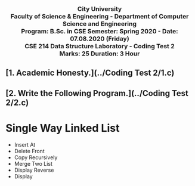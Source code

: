 <h3 align="center">
City University<br/>
Faculty of Science & Engineering - Department of Computer Science and Engineering<br/>
Program: B.Sc. in CSE  Semester: Spring 2020 - Date: 07.08.2020 (Friday)<br/>
CSE 214 Data Structure Laboratory - Coding Test 2<br/>
Marks: 25  Duration: 3 Hour
</h3>

## [1. Academic Honesty.](../Coding Test 2/1.c)

## [2. Write the Following Program.](../Coding Test 2/2.c)

# Single Way Linked List
* Insert At
* Delete Front
* Copy Recursively
* Merge Two List
* Display Reverse
* Display

